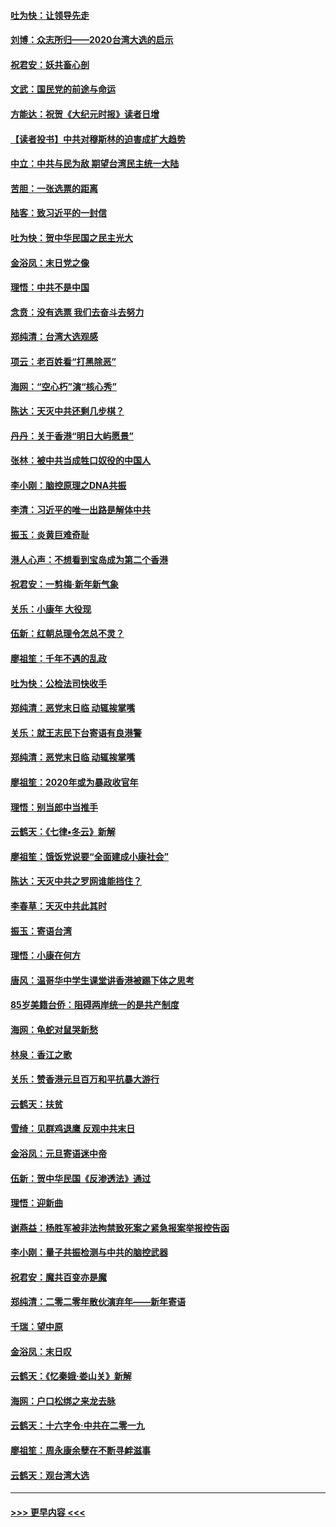 #### [吐为快：让领导先走](../pages/nsc993/n11797512.md?t=01161611) 
#### [刘博：众志所归——2020台湾大选的启示](../pages/nsc993/n11796878.md?t=01161611) 
#### [祝君安：妖共畜心剖](../pages/nsc993/n11794273.md?t=01161611) 
#### [文武：国民党的前途与命运](../pages/nsc993/n11794198.md?t=01161611) 
#### [方能达：祝贺《大纪元时报》读者日增](../pages/nsc993/n11793807.md?t=01161611) 
#### [【读者投书】中共对穆斯林的迫害成扩大趋势](../pages/nsc993/n11791371.md?t=01161611) 
#### [中立：中共与民为敌 期望台湾民主统一大陆](../pages/nsc993/n11790392.md?t=01161611) 
#### [苦胆：一张选票的距离](../pages/nsc993/n11788914.md?t=01161611) 
#### [陆客：致习近平的一封信](../pages/nsc993/n11788867.md?t=01161611) 
#### [吐为快：贺中华民国之民主光大](../pages/nsc993/n11788618.md?t=01161611) 
#### [金浴凤：末日党之像](../pages/nsc993/n11787475.md?t=01161611) 
#### [理悟：中共不是中国](../pages/nsc993/n11787463.md?t=01161611) 
#### [念贲：没有选票  我们去奋斗去努力](../pages/nsc993/n11787398.md?t=01161611) 
#### [郑纯清：台湾大选观感](../pages/nsc993/n11786210.md?t=01161611) 
#### [项云：老百姓看“打黑除恶”](../pages/nsc993/n11785398.md?t=01161611) 
#### [海网：“空心朽”演“核心秀”](../pages/nsc993/n11783874.md?t=01161611) 
#### [陈达：天灭中共还剩几步棋？](../pages/nsc993/n11783719.md?t=01161611) 
#### [丹丹：关于香港“明日大屿愿景”](../pages/nsc993/n11783273.md?t=01161611) 
#### [张林：被中共当成牲口奴役的中国人](../pages/nsc993/n11782397.md?t=01161611) 
#### [李小刚：脑控原理之DNA共振](../pages/nsc993/n11780962.md?t=01161611) 
#### [李清：习近平的唯一出路是解体中共](../pages/nsc993/n11780866.md?t=01161611) 
#### [振玉：炎黄巨难奇耻](../pages/nsc993/n11779632.md?t=01161611) 
#### [港人心声：不想看到宝岛成为第二个香港](../pages/nsc993/n11778817.md?t=01161611) 
#### [祝君安：一剪梅‧新年新气象](../pages/nsc993/n11776340.md?t=01161611) 
#### [关乐：小康年 大役现](../pages/nsc993/n11774213.md?t=01161611) 
#### [伍新：红朝总理令怎总不灵？](../pages/nsc993/n11770813.md?t=01161611) 
#### [廖祖笙：千年不遇的乱政](../pages/nsc993/n11770373.md?t=01161611) 
#### [吐为快：公检法司快收手](../pages/nsc993/n11770359.md?t=01161611) 
#### [郑纯清：恶党末日临 动辄挨掌嘴](../pages/nsc993/n11769912.md?t=01161611) 
#### [关乐：就王志民下台寄语有良港警](../pages/nsc993/n11769903.md?t=01161611) 
#### [郑纯清：恶党末日临 动辄挨掌嘴](../pages/nsc993/n11769356.md?t=01161611) 
#### [廖祖笙：2020年或为暴政收官年](../pages/nsc993/n11768216.md?t=01161611) 
#### [理悟：别当郎中当推手](../pages/nsc993/n11768243.md?t=01161611) 
#### [云鹤天：《七律▪冬云》新解](../pages/nsc993/n11768204.md?t=01161611) 
#### [廖祖笙：饿饭党说要“全面建成小康社会”](../pages/nsc993/n11767482.md?t=01161611) 
#### [陈达：天灭中共之罗网谁能挡住？](../pages/nsc993/n11767465.md?t=01161611) 
#### [李春草：天灭中共此其时](../pages/nsc993/n11767452.md?t=01161611) 
#### [振玉：寄语台湾](../pages/nsc993/n11767432.md?t=01161611) 
#### [理悟：小康在何方](../pages/nsc993/n11767394.md?t=01161611) 
#### [唐风：温哥华中学生课堂讲香港被踢下体之思考](../pages/nsc993/n11766848.md?t=01161611) 
#### [85岁美籍台侨：阻碍两岸统一的是共产制度](../pages/nsc993/n11765043.md?t=01161611) 
#### [海网：龟蛇对鼠哭新愁](../pages/nsc993/n11764895.md?t=01161611) 
#### [林泉：香江之歌](../pages/nsc993/n11764415.md?t=01161611) 
#### [关乐：赞香港元旦百万和平抗暴大游行](../pages/nsc993/n11764382.md?t=01161611) 
#### [云鹤天：扶贫](../pages/nsc993/n11764245.md?t=01161611) 
#### [雪绮：见群鸡退鹰  反观中共末日](../pages/nsc993/n11762112.md?t=01161611) 
#### [金浴凤：元旦寄语迷中帝](../pages/nsc993/n11761788.md?t=01161611) 
#### [伍新：贺中华民国《反渗透法》通过](../pages/nsc993/n11761994.md?t=01161611) 
#### [理悟：迎新曲](../pages/nsc993/n11761152.md?t=01161611) 
#### [谢燕益：杨胜军被非法拘禁致死案之紧急报案举报控告函](../pages/nsc993/n11756134.md?t=01161611) 
#### [李小刚：量子共振检测与中共的脑控武器](../pages/nsc993/n11754518.md?t=01161611) 
#### [祝君安：魔共百变亦是魔](../pages/nsc993/n11754469.md?t=01161611) 
#### [郑纯清：二零二零年散伙演弃年——新年寄语](../pages/nsc993/n11754195.md?t=01161611) 
#### [千瑞：望中原](../pages/nsc993/n11754159.md?t=01161611) 
#### [金浴凤：末日叹](../pages/nsc993/n11752359.md?t=01161611) 
#### [云鹤天：《忆秦娥‧娄山关》新解](../pages/nsc993/n11752348.md?t=01161611) 
#### [海网：户口松绑之来龙去脉](../pages/nsc993/n11752328.md?t=01161611) 
#### [云鹤天：十六字令‧中共在二零一九](../pages/nsc993/n11752305.md?t=01161611) 
#### [廖祖笙：周永康余孽在不断寻衅滋事](../pages/nsc993/n11751013.md?t=01161611) 
#### [云鹤天：观台湾大选](../pages/nsc993/n11751007.md?t=01161611) 

----
#### [ >>> 更早内容 <<< ](../indexes/nsc993-earlier.md)
